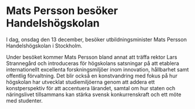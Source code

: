 # Mats Persson besöker Handelshögskolan

I dag, onsdag den 13 december, besöker utbildningsminister Mats Persson Handelshögskolan i Stockholm.

Under besöket kommer Mats Persson bland annat att träffa rektor Lars Strannegård och introduceras för högskolans satsningar på att etablera internationellt excellenta forskningsmiljöer inom innovation, hållbarhet samt offentlig förvaltning. Det blir också en konstvandring med fokus på hur högskolan har utvecklat studiemiljöerna genom att addera ett konstperspektiv för att accentuera lärandet, samtal om hur staten och näringslivet tillsammans kan stärka svensk konkurrenskraft och ett möte med studenter.
